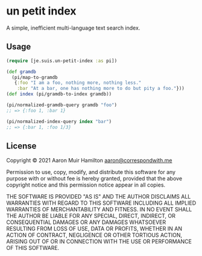 # un petit index

A simple, inefficient multi-language text search index.

## Usage

```clojure
(require [je.suis.un-petit-index :as pi])

(def gramdb
  (pi/map-to-gramdb
   {:foo "I am a foo, nothing more, nothing less."
    :bar "At a bar, one has nothing more to do but pity a foo."}))
(def index (pi/gramdb-to-index gramdb))

(pi/normalized-gramdb-query gramdb "foo")
;; => {:foo 1, :bar 1}

(pi/normalized-index-query index "bar")
;; => {:bar 1, :foo 1/3}
```

## License

Copyright © 2021 Aaron Muir Hamilton <aaron@correspondwith.me>

Permission to use, copy, modify, and distribute this software for any
purpose with or without fee is hereby granted, provided that the above
copyright notice and this permission notice appear in all copies.

THE SOFTWARE IS PROVIDED "AS IS" AND THE AUTHOR DISCLAIMS ALL WARRANTIES
WITH REGARD TO THIS SOFTWARE INCLUDING ALL IMPLIED WARRANTIES OF
MERCHANTABILITY AND FITNESS. IN NO EVENT SHALL THE AUTHOR BE LIABLE FOR
ANY SPECIAL, DIRECT, INDIRECT, OR CONSEQUENTIAL DAMAGES OR ANY DAMAGES
WHATSOEVER RESULTING FROM LOSS OF USE, DATA OR PROFITS, WHETHER IN AN
ACTION OF CONTRACT, NEGLIGENCE OR OTHER TORTIOUS ACTION, ARISING OUT OF
OR IN CONNECTION WITH THE USE OR PERFORMANCE OF THIS SOFTWARE.

